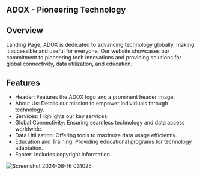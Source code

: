 ADOX - Pioneering Technology
--------------------------------------------------------------------------


Overview
---------------------------------------------------------------------------
Landing Page, ADOX is dedicated to advancing technology globally, making it accessible and useful for everyone. 
Our website showcases our commitment to pioneering tech innovations and providing solutions for global connectivity, data utilization, and education.

Features
--------------------------------------------------------------------------

  * Header: Features the ADOX logo and a prominent header image.
  * About Us: Details our mission to empower individuals through technology.
  * Services: Highlights our key services:
  * Global Connectivity: Ensuring seamless technology and data access worldwide.
  * Data Utilization: Offering tools to maximize data usage efficiently.
  * Education and Training: Providing educational programs for technology adaptation.
  * Footer: Includes copyright information.

![Screenshot 2024-08-16 031025](https://github.com/user-attachments/assets/40709aae-cd73-40f6-aa97-d2b3718dc7b3)






